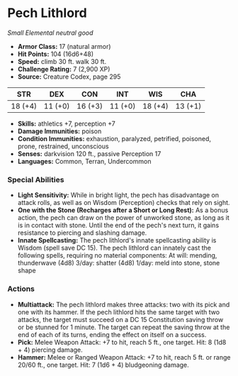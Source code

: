 # Pech Lithlord

*Small* *Elemental* *neutral good*

- **Armor Class:** 17 (natural armor)
- **Hit Points:** 104 (16d6+48)
- **Speed:** climb 30 ft. walk 30 ft.
- **Challenge Rating:** 7 (2,900 XP)
- **Source:** Creature Codex, page 295

| STR | DEX | CON | INT | WIS | CHA |
| --- | --- | --- | --- | --- | --- |
| 18 (+4) | 11 (+0) | 16 (+3) | 11 (+0) | 18 (+4) | 13 (+1) |

- **Skills:** athletics +7, perception +7
- **Damage Immunities:** poison
- **Condition Immunities:** exhaustion, paralyzed, petrified, poisoned, prone, restrained, unconscious
- **Senses:** darkvision 120 ft., passive Perception 17
- **Languages:** Common, Terran, Undercommon

### Special Abilities

- **Light Sensitivity:** While in bright light, the pech has disadvantage on attack rolls, as well as on Wisdom (Perception) checks that rely on sight.
- **One with the Stone (Recharges after a Short or Long Rest):** As a bonus action, the pech can draw on the power of unworked stone, as long as it is in contact with stone. Until the end of the pech's next turn, it gains resistance to piercing and slashing damage.
- **Innate Spellcasting:** The pech lithlord's innate spellcasting ability is Wisdom (spell save DC 15). The pech lithlord can innately cast the following spells, requiring no material components:
At will: mending, thunderwave (4d8)
3/day: shatter (4d8)
1/day: meld into stone, stone shape

### Actions

- **Multiattack:** The pech lithlord makes three attacks: two with its pick and one with its hammer. If the pech lithlord hits the same target with two attacks, the target must succeed on a DC 15 Constitution saving throw or be stunned for 1 minute. The target can repeat the saving throw at the end of each of its turns, ending the effect on itself on a success.
- **Pick:** Melee Weapon Attack: +7 to hit, reach 5 ft., one target. Hit: 8 (1d8 + 4) piercing damage.
- **Hammer:** Melee or Ranged Weapon Attack: +7 to hit, reach 5 ft. or range 20/60 ft., one target. Hit: 7 (1d6 + 4) bludgeoning damage.


